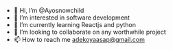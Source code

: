 - 👋 Hi, I’m @Ayosnowchild
- 👀 I’m interested in software development 
- 🌱 I’m currently learning Reactjs and python 
- 💞️ I’m looking to collaborate on any worthwhile project 
- 📫 How to reach me adekoyaasap@gmail.com 

<!---
Ayosnowchild/Ayosnowchild is a ✨ special ✨ repository because its `README.md` (this file) appears on your GitHub profile.
You can click the Preview link to take a look at your changes.
--->
